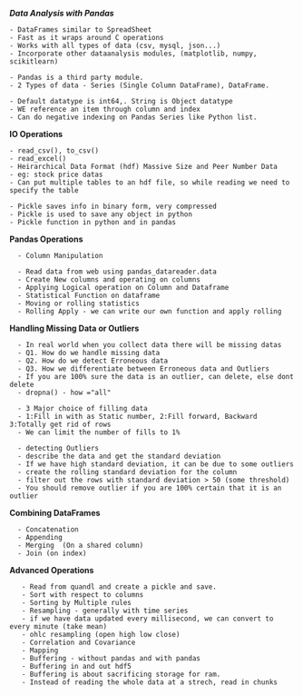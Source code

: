 ***Data Analysis with Pandas***

    - DataFrames similar to SpreadSheet
    - Fast as it wraps around C operations
    - Works with all types of data (csv, mysql, json...)
    - Incorporate other dataanalysis modules, (matplotlib, numpy, scikitlearn)

    - Pandas is a third party module.
    - 2 Types of data - Series (Single Column DataFrame), DataFrame.

    - Default datatype is int64,. String is Object datatype
    - WE reference an item through column and index
    - Can do negative indexing on Pandas Series like Python list.

**IO Operations**

    - read_csv(), to_csv()
    - read_excel()
    - Heirarchical Data Format (hdf) Massive Size and Peer Number Data 
    - eg: stock price datas
    - Can put multiple tables to an hdf file, so while reading we need to specify the table

    - Pickle saves info in binary form, very compressed
    - Pickle is used to save any object in python
    - Pickle function in python and in pandas
    
**Pandas Operations**

      - Column Manipulation
  
      - Read data from web using pandas_datareader.data
      - Create New columns and operating on columns
      - Applying Logical operation on Column and Dataframe
      - Statistical Function on dataframe
      - Moving or rolling statistics
      - Rolling Apply - we can write our own function and apply rolling
      
**Handling Missing Data or Outliers**

      - In real world when you collect data there will be missing datas
      - Q1. How do we handle missing data
      - Q2. How do we detect Erroneous data
      - Q3. How we differentiate between Erroneous data and Outliers
      - If you are 100% sure the data is an outlier, can delete, else dont delete
      - dropna() - how ="all"
      
      - 3 Major choice of filling data
      - 1:Fill in with as Static number, 2:Fill forward, Backward 3:Totally get rid of rows
      - We can limit the number of fills to 1%
      
      - detecting Outliers
      - describe the data and get the standard deviation
      - If we have high standard deviation, it can be due to some outliers
      - create the rolling standard deviation for the column
      - filter out the rows with standard deviation > 50 (some threshold)
      - You should remove outlier if you are 100% certain that it is an outlier
      
**Combining DataFrames**

      - Concatenation 
      - Appending
      - Merging  (On a shared column)
      - Join (on index)
      
**Advanced Operations**

       - Read from quandl and create a pickle and save.
       - Sort with respect to columns
       - Sorting by Multiple rules
       - Resampling - generally with time series
       - if we have data updated every millisecond, we can convert to every minute (take mean)
       - ohlc resampling (open high low close)
       - Correlation and Covariance
       - Mapping
       - Buffering - without pandas and with pandas
       - Buffering in and out hdf5
       - Buffering is about sacrificing storage for ram.
       - Instead of reading the whole data at a strech, read in chunks
       
       
